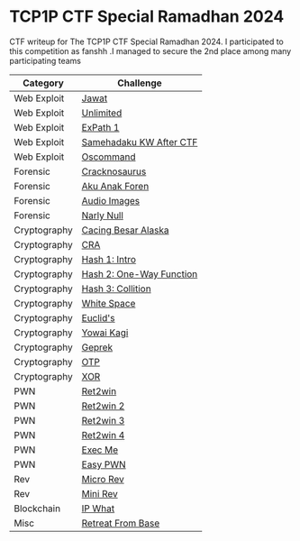 # TCP1P CTF Special Ramadhan 2024
CTF writeup for The TCP1P CTF Special Ramadhan 2024. I participated to this competition as fanshh .I managed to secure the 2nd place among many participating teams


|   Category   |           Challenge         |
|     ---      |              ---            |
|  Web Exploit |  [Jawat](https://github.com/fanshh/ctf-writeups/tree/main/TCP1P%20CTF%20Special%20Ramadhan%202024/Jawat/)
|  Web Exploit |  [Unlimited](https://github.com/fanshh/ctf-writeups/tree/main/TCP1P%20CTF%20Special%20Ramadhan%202024/Unlimited/)
|  Web Exploit |  [ExPath 1](https://github.com/fanshh/ctf-writeups/tree/main/TCP1P%20CTF%20Special%20Ramadhan%202024/ExPath%201/)
|  Web Exploit |  [Samehadaku KW After CTF](https://github.com/fanshh/ctf-writeups/tree/main/TCP1P%20CTF%20Special%20Ramadhan%202024/Samehadaku%20KW%20After%20CTF/)
|  Web Exploit |  [Oscommand](https://github.com/fanshh/ctf-writeups/tree/main/TCP1P%20CTF%20Special%20Ramadhan%202024/Oscommand/)
|   Forensic   |  [Cracknosaurus](https://github.com/fanshh/ctf-writeups/tree/main/TCP1P%20CTF%20Special%20Ramadhan%202024/Cracknosaurus/)
|   Forensic   |  [Aku Anak Foren](https://github.com/fanshh/ctf-writeups/tree/main/TCP1P%20CTF%20Special%20Ramadhan%202024/Aku%20Anak%20Foren/)
|   Forensic   |  [Audio Images](https://github.com/fanshh/ctf-writeups/tree/main/TCP1P%20CTF%20Special%20Ramadhan%202024/Audio%20Images/)
|   Forensic   |  [Narly Null](https://github.com/fanshh/ctf-writeups/tree/main/TCP1P%20CTF%20Special%20Ramadhan%202024/Nearly%20Null/)
| Cryptography |  [Cacing Besar Alaska](https://github.com/fanshh/ctf-writeups/tree/main/TCP1P%20CTF%20Special%20Ramadhan%202024/Cacing%20Besar%20Alaska/)
| Cryptography |  [CRA](https://github.com/fanshh/ctf-writeups/tree/main/TCP1P%20CTF%20Special%20Ramadhan%202024/CRA/)
| Cryptography |  [Hash 1: Intro](https://github.com/fanshh/ctf-writeups/tree/main/TCP1P%20CTF%20Special%20Ramadhan%202024/Hash%201%20Intro/)
| Cryptography |  [Hash 2: One-Way Function](https://github.com/fanshh/ctf-writeups/tree/main/TCP1P%20CTF%20Special%20Ramadhan%202024/Hash%202%20One-Way%20Function/)
| Cryptography |  [Hash 3: Collition](https://github.com/fanshh/ctf-writeups/tree/main/TCP1P%20CTF%20Special%20Ramadhan%202024/Hash%203%20Collision/)
| Cryptography |  [White Space](https://github.com/fanshh/ctf-writeups/tree/main/TCP1P%20CTF%20Special%20Ramadhan%202024/White%20Space/)
| Cryptography |  [Euclid's](https://github.com/fanshh/ctf-writeups/tree/main/TCP1P%20CTF%20Special%20Ramadhan%202024/Euclids/)
| Cryptography |  [Yowai Kagi](https://github.com/fanshh/ctf-writeups/tree/main/TCP1P%20CTF%20Special%20Ramadhan%202024/Yowai%20Kagi/)
| Cryptography |  [Geprek](https://github.com/fanshh/ctf-writeups/tree/main/TCP1P%20CTF%20Special%20Ramadhan%202024/Geprek/)
| Cryptography |  [OTP](https://github.com/fanshh/ctf-writeups/tree/main/TCP1P%20CTF%20Special%20Ramadhan%202024/OTP/)
| Cryptography |  [XOR](https://github.com/fanshh/ctf-writeups/tree/main/TCP1P%20CTF%20Special%20Ramadhan%202024/XOR/)
|     PWN      |  [Ret2win](https://github.com/fanshh/ctf-writeups/tree/main/TCP1P%20CTF%20Special%20Ramadhan%202024/Ret2win/)
|     PWN      |  [Ret2win 2](https://github.com/fanshh/ctf-writeups/tree/main/TCP1P%20CTF%20Special%20Ramadhan%202024/Ret2win%202/)
|     PWN      |  [Ret2win 3](https://github.com/fanshh/ctf-writeups/tree/main/TCP1P%20CTF%20Special%20Ramadhan%202024/Ret2win%203/)
|     PWN      |  [Ret2win 4](https://github.com/fanshh/ctf-writeups/tree/main/TCP1P%20CTF%20Special%20Ramadhan%202024/Ret2win%204/)
|     PWN      |  [Exec Me](https://github.com/fanshh/ctf-writeups/tree/main/TCP1P%20CTF%20Special%20Ramadhan%202024/Exec%20Me/)
|     PWN      |  [Easy PWN](https://github.com/fanshh/ctf-writeups/tree/main/TCP1P%20CTF%20Special%20Ramadhan%202024/Easy%20PWN/)
|     Rev      |  [Micro Rev](https://github.com/fanshh/ctf-writeups/tree/main/TCP1P%20CTF%20Special%20Ramadhan%202024/Micro%20Rev/)
|     Rev      |  [Mini Rev](https://github.com/fanshh/ctf-writeups/tree/main/TCP1P%20CTF%20Special%20Ramadhan%202024/Mini%20Rev/)
| Blockchain   |  [IP What](https://github.com/fanshh/ctf-writeups/tree/main/TCP1P%20CTF%20Special%20Ramadhan%202024/IP%20What/)
|     Misc     |  [Retreat From Base](https://github.com/fanshh/ctf-writeups/tree/main/TCP1P%20CTF%20Special%20Ramadhan%202024/Retreat%20From%20Base/)




